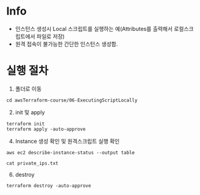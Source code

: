 # Info
* 인스턴스 생성시 Local 스크립트를 실행하는 예(Attributes를 출력해서 로컬스크립트에서 파일로 저장)
* 원격 접속이 불가능한 간단한 인스턴스 생성함.

# 실행 절차
1. 폴더로 이동
```
cd awsTerraform-course/06-ExecutingScriptLocally
```

2. init 및 apply
```
terraform init
terraform apply -auto-approve
```


4. Instance 생성 확인 및 원격스크립트 실행 확인
```
aws ec2 describe-instance-status --output table

cat private_ips.txt
```

6. destroy
```
terraform destroy -auto-approve

```

